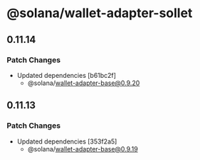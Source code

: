 # @solana/wallet-adapter-sollet

## 0.11.14

### Patch Changes

-   Updated dependencies [b61bc2f]
    -   @solana/wallet-adapter-base@0.9.20

## 0.11.13

### Patch Changes

-   Updated dependencies [353f2a5]
    -   @solana/wallet-adapter-base@0.9.19
